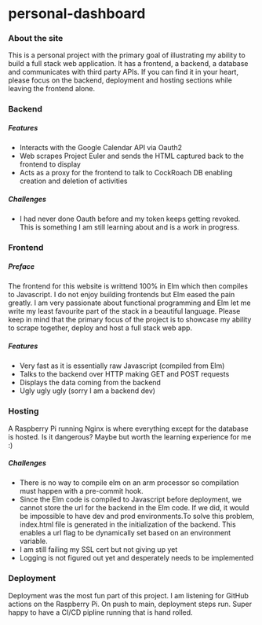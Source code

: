 
# personal-dashboard
### About the site
This is a personal project with the primary goal of illustrating my ability to build a 
full stack web application. It has a frontend, a backend, a database and communicates 
with third party APIs. If you can find it in your heart, please focus on the backend, 
deployment and hosting sections while leaving the frontend alone. 
### Backend
##### Features
- Interacts with the Google Calendar API via Oauth2
- Web scrapes Project Euler and sends the HTML captured back to the frontend to display
- Acts as a proxy for the frontend to talk to CockRoach DB enabling creation and deletion 
of activities
##### Challenges
- I had never done Oauth before and my token keeps getting revoked. This is something
I am still learning about and is a work in progress.

### Frontend
##### Preface
The frontend for this website is writtend 100% in Elm which then compiles to Javascript.
I do not enjoy building frontends but Elm eased the pain greatly. I am very passionate
about functional programming and Elm let me write my least favourite part of the stack
in a beautiful language. Please keep in mind that the primary focus of the project is to
showcase my ability to scrape together, deploy and host a full stack web app.
##### Features
- Very fast as it is essentially raw Javascript (compiled from Elm)
- Talks to the backend over HTTP making GET and POST requests
- Displays the data coming from the backend
- Ugly ugly ugly (sorry I am a backend dev)

### Hosting
A Raspberry Pi running Nginx is where everything except for the database is hosted. Is it 
dangerous? Maybe but worth the learning experience for me :)
##### Challenges
- There is no way to compile elm on an arm processor so compilation must happen with a
pre-commit hook. 
- Since the Elm code is compiled to Javascript before deployment, we cannot store the 
url for the backend in the Elm code. If we did, it would be impossible to have dev and prod
environments.To solve this problem, index.html file is generated in the initialization 
of the backend. This enables a url flag to be dynamically set based on an environment 
variable.
- I am still failing my SSL cert but not giving up yet
- Logging is not figured out yet and desperately needs to be implemented
### Deployment
Deployment was the most fun part of this project. I am listening for GitHub actions on the 
Raspberry Pi. On push to main, deployment steps run. Super happy to have a CI/CD pipline 
running that is hand rolled.

